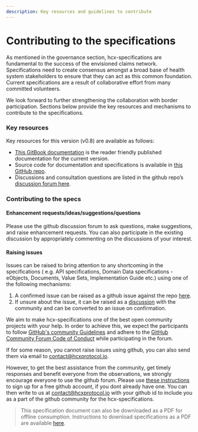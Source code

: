 ```yaml
---
description: Key resources and guidelines to contribute
---
```


# Contributing to the specifications

As mentioned in the governance section, hcx-specifications are fundamental to the success of the envisioned claims network. Specifications need to create consensus amongst a broad base of health system stakeholders to ensure that they can act as this common foundation. Current specifications are a result of collaborative effort from many committed volunteers.

We look forward to further strengthening the collaboration with border participation. Sections below provide the key resources and mechanisms to contribute to the specifications.

### Key resources

Key resources for this version (v0.8) are available as follows:

* [This GitBook documentation](./) is the reader friendly published documentation for the current version.
* Source code for documentation and specifications is available in [this GitHub repo](https://github.com/hcx-project/hcx-specs/tree/v0.8).
* Discussions and consultation questions are listed in the github repo’s [discussion forum here](https://github.com/hcx-project/hcx-specs/discussions).

### Contributing to the specs

#### Enhancement requests/ideas/suggestions/questions

Please use the github discussion forum to ask questions, make suggestions, and raise enhancement requests. You can also participate in the existing discussion by appropriately commenting on the discussions of your interest.

#### Raising issues

Issues can be raised to bring attention to any shortcoming in the specifications ( e.g. API specifications, Domain Data specifications - eObjects, Documents, Value Sets, Implementation Guide etc.) using one of the following mechanisms:

1. A confirmed issue can be raised as a github issue against the repo [here](https://github.com/hcx-project/hcx-specs/issues).
2. If unsure about the issue, it can be raised as a [discussion](https://github.com/hcx-project/hcx-specs/discussions) with the community and can be converted to an issue on confirmation.

We aim to make hcx-specifications one of the best open community projects with your help. In order to achieve this, we expect the participants to follow [GitHub's community Guidelines](https://docs.github.com/en/github/site-policy/github-community-guidelines) and adhere to the [GitHub Community Forum Code of Conduct](https://docs.github.com/en/github/site-policy/github-community-forum-code-of-conduct) while participating in the forum.

If for some reason, you cannot raise issues using github, you can also send them via email to [contact@hcxprotocol.io](mailto:contact@hcxprotocol.io).

However, to get the best assistance from the community, get timely responses and benefit everyone from the observations, we strongly encourage everyone to use the github forum. Please use [these instructions](https://docs.github.com/en/get-started/signing-up-for-github/signing-up-for-a-new-github-account) to sign up for a free github account, if you dont already have one. You can then write to us at [contact@hcxprotocol.io](mailto:contact@hcxprotocol.io) with your github id to include you as a part of the github community for the hcx-specifications.

> This specification document can also be downloaded as a PDF for offline consumption. Instructions to download specifications as a PDF are available [here](https://docs.gitbook.com/features/pdf-export#export-entire-space).
